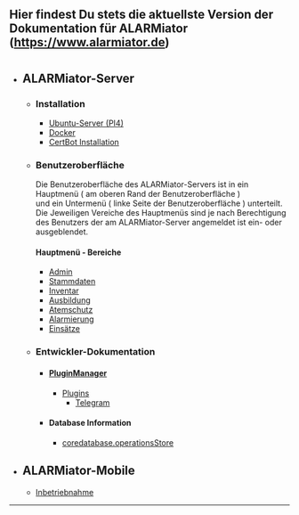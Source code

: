 Hier findest Du stets die aktuellste Version der Dokumentation für ALARMiator (https://www.alarmiator.de)
---
#
* ## ALARMiator-Server
  * ### Installation
    * [Ubuntu-Server (PI4)](ALARMiator-Server/Installation/Installation-eine-Raspberry-PI4-mit-Ubuntu-Server-und-ALARMiator-Server.md)
    * [Docker](ALARMiator-Server/Installation/Using-docker-to-run-the-ALARMiator-Server.md)
    * [CertBot Installation](ALARMiator-Server/Installation/CertBot_installation.md)

  * ### Benutzeroberfläche
    Die Benutzeroberfläche des ALARMiator-Servers ist in ein Hauptmenü ( am oberen Rand der Benutzeroberfläche )  
    und ein Untermenü ( linke Seite der Benutzeroberfläche ) unterteilt.  
    Die Jeweiligen Vereiche des Hauptmenüs sind je nach Berechtigung des Benutzers der am ALARMiator-Server angemeldet ist ein- oder ausgeblendet.  

    #### Hauptmenü - Bereiche
    * [Admin](ALARMiator-Server/WebUI/Admin/Admin.md)
    * [Stammdaten]()
    * [Inventar]()
    * [Ausbildung]()
    * [Atemschutz]()
    * [Alarmierung]()
    * [Einsätze]()

  * ### Entwickler-Dokumentation
    * #### [PluginManager](ALARMiator-Server/WebUI/Admin/Plugins/PluginManager.md)
        * [Plugins](ALARMiator-Server/WebUI/Admin/Plugins/Plugins.md)
          * [Telegram](ALARMiator-Server/WebUI/Admin/Plugins/Telegram-Plugin.md)
    * #### Database Information
      * [coredatabase.operationsStore](ALARMiator-Server/Table-coredatabase.operationsStore.md)

* ## ALARMiator-Mobile
  * [Inbetriebnahme](ALARMiator-Mobile/Inbetriebnahme/ALARMiator-Mobile-Inbetriebnahme.md)
---
